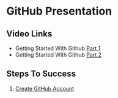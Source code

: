 # GitHub Presentation 
## Video Links
* Getting Started With Github  [Part 1](https://www.youtube.com/watch?v=cGwj5b3CDfQ/)
* Getting Started With Github  [Part 2](https://pages.github.com/)
## Steps To Success
1. [Create GitHub Account](https://github.com/join)
